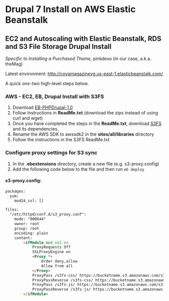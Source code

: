 # Drupal 7 Install on AWS Elastic Beanstalk  

## EC2 and Autoscaling with Elastic Beanstalk, RDS and S3 File Storage Drupal Install  

*Specific to Installing a Purchased Theme,* pinkdexo (in our case, a.k.a. theMag)  

Latest environment: http://covamagazinevg.us-east-1.elasticbeanstalk.com/  

A quick *one-two* high-level steps below.  

### AWS - EC2, EB, Drupal Install with S3FS  
1. Download [EB-PHPDrupal-1.0](https://github.com/aws-samples/eb-php-drupal/releases)  
2. Follow Instructions in **ReadMe.txt** (download the zips instead of using curl and wget)  
3. Once you have completed the steps in the **ReadMe.txt**, download [S3FS](https://www.drupal.org/project/s3fs)​ and its dependencies.  
4. Rename the AWS SDK to awssdk2 in the **sites/all/libraries** directory  
5. Follow the instructions in the S3FS ReadMe.txt  

### Configure proxy settings for S3 sync  
1. In the **.ebextensions** directory, create a new file (e.g. s3-proxy.config)  
2. Add the following code below to the file and then run `eb deploy`  

#### s3-proxy.config:  
```html
packages:
  yum:
    mod24_ssl: []

files:
  "/etc/httpd/conf.d/s3_proxy.conf":
    mode: "000644"
    owner: root
    group: root
    encoding: plain
    content:
        <ifModule mod_ssl.c>
            ProxyRequests Off
            SSLProxyEngine on
            <Proxy *>
                Order deny,allow
                Allow from all
            </Proxy>
            ProxyPass /s3fs-css/ https://bucketname.s3.amazonaws.com/s3fs-public/
            ProxyPassReverse /s3fs-css/ https://bucketname.s3.amazonaws.com/s3fs-public/
            ProxyPass /s3fs-js/ https://bucketname.s3.amazonaws.com/s3fs-public/
            ProxyPassReverse /s3fs-js/ https://bucketname.s3.amazonaws.com/s3fs-public/
        </ifModule>
```  
